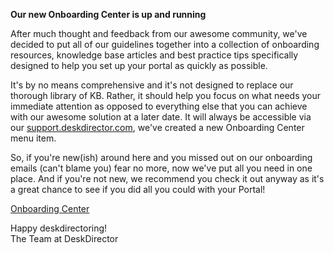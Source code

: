 **Our new Onboarding Center is up and running**

After much thought and feedback from our awesome community, we've decided to put all of our guidelines together into a collection of onboarding resources, knowledge base articles and best practice tips specifically designed to help you set up your portal as quickly as possible.

It's by no means comprehensive and it's not designed to replace our thorough library of KB. Rather, it should help you focus on what needs your immediate attention as opposed to everything else that you can achieve with our awesome solution at a later date.
It will always be accessible via our [support.deskdirector.com](https://support.deskdirector.com/), we've created a new Onboarding Center menu item.

So, if you're new(ish) around here and you missed out on our onboarding emails (can't blame you) fear no more, now we've put all you need in one place.
And if you're not new, we recommend you check it out anyway as it's a great chance to see if you did all you could with your Portal!

[Onboarding Center](https://www.deskdirector.com/onboarding)


Happy deskdirectoring!  
The Team at DeskDirector
